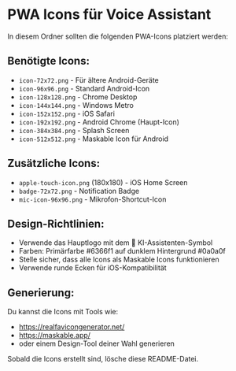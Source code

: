 # PWA Icons für Voice Assistant

In diesem Ordner sollten die folgenden PWA-Icons platziert werden:

## Benötigte Icons:
- `icon-72x72.png` - Für ältere Android-Geräte
- `icon-96x96.png` - Standard Android-Icon
- `icon-128x128.png` - Chrome Desktop
- `icon-144x144.png` - Windows Metro
- `icon-152x152.png` - iOS Safari
- `icon-192x192.png` - Android Chrome (Haupt-Icon)
- `icon-384x384.png` - Splash Screen
- `icon-512x512.png` - Maskable Icon für Android

## Zusätzliche Icons:
- `apple-touch-icon.png` (180x180) - iOS Home Screen
- `badge-72x72.png` - Notification Badge
- `mic-icon-96x96.png` - Mikrofon-Shortcut-Icon

## Design-Richtlinien:
- Verwende das Hauptlogo mit dem 🤖 KI-Assistenten-Symbol
- Farben: Primärfarbe #6366f1 auf dunklem Hintergrund #0a0a0f
- Stelle sicher, dass alle Icons als Maskable Icons funktionieren
- Verwende runde Ecken für iOS-Kompatibilität

## Generierung:
Du kannst die Icons mit Tools wie:
- https://realfavicongenerator.net/
- https://maskable.app/
- oder einem Design-Tool deiner Wahl generieren

Sobald die Icons erstellt sind, lösche diese README-Datei.
